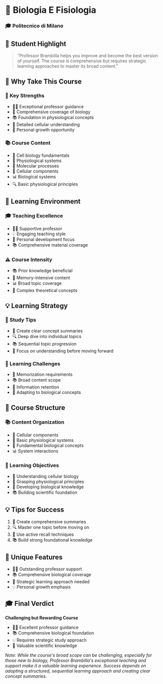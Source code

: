 # 🧬 Biologia E Fisiologia
### 🎓 Politecnico di Milano

## 💫 Student Highlight
> "Professor Brambilla helps you improve and become the best version of yourself. The course is comprehensive but requires strategic learning approaches to master its broad content."

## 🌟 Why Take This Course

### 💪 Key Strengths
- 👨‍🏫 Exceptional professor guidance
- 🔬 Comprehensive coverage of biology
- 📚 Foundation in physiological concepts
- 🦠 Detailed cellular understanding
- 🎯 Personal growth opportunity

### 📚 Course Content
- 🧫 Cell biology fundamentals
- 🔬 Physiological systems
- 🧬 Molecular processes
- 🦠 Cellular components
- 📊 Biological systems
- 🔍 Basic physiological principles

## 👥 Learning Environment

### 🎓 Teaching Excellence
- 👨‍🏫 Supportive professor
- 💡 Engaging teaching style
- 🤝 Personal development focus
- 📚 Comprehensive material coverage

### ⚠️ Course Intensity
- 📚 Prior knowledge beneficial
- 🧠 Memory-intensive content
- 📊 Broad topic coverage
- 💭 Complex theoretical concepts

## 💡 Learning Strategy

### 📘 Study Tips
- 📝 Create clear concept summaries
- 🔍 Deep dive into individual topics
- 📚 Sequential topic progression
- 🎯 Focus on understanding before moving forward

### 🚧 Learning Challenges
- 🧠 Memorization requirements
- 📚 Broad content scope
- 💭 Information retention
- 🔄 Adapting to biological concepts

## 🔬 Course Structure

### 📚 Content Organization
- 🧫 Cellular components
- 🔬 Basic physiological systems
- 🧬 Fundamental biological concepts
- 📊 System interactions

### 🎯 Learning Objectives
- 🔬 Understanding cellular biology
- 🧬 Grasping physiological principles
- 🧠 Developing biological knowledge
- 📚 Building scientific foundation

## 💡 Tips for Success
1. 📝 Create comprehensive summaries
2. 🔍 Master one topic before moving on
3. 🧠 Use active recall techniques
4. 📚 Build strong foundational knowledge

## 🌟 Unique Features
- 👨‍🏫 Outstanding professor support
- 📚 Comprehensive biological coverage
- 🎯 Strategic learning approach needed
- 💡 Personal growth emphasis

## 🎓 Final Verdict
**Challenging but Rewarding Course**
- 👨‍🏫 Excellent professor guidance
- 📚 Comprehensive biological foundation
- 💡 Requires strategic study approach
- 🎯 Valuable scientific knowledge

*Note: While the course's broad scope can be challenging, especially for those new to biology, Professor Brambilla's exceptional teaching and support make it a valuable learning experience. Success depends on adopting a structured, sequential learning approach and creating clear concept summaries.*
